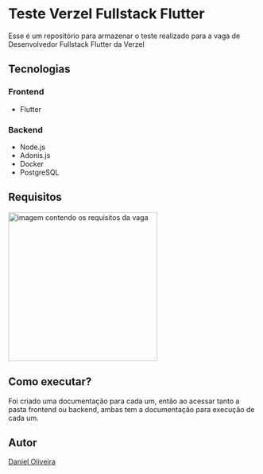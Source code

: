 # Teste Verzel Fullstack Flutter

Esse é um repositório para armazenar o teste realizado para a vaga de Desenvolvedor Fullstack Flutter da Verzel

## Tecnologias

### Frontend

- Flutter

### Backend

- Node.js
- Adonis.js
- Docker
- PostgreSQL

## Requisitos

<img src="https://github.com/danielbarrosdeoliveira/verzel-test/assets/28925159/84a578bc-4386-4453-8a39-008ea36a568b" width="300" alt="imagem contendo os requisitos da vaga">

## Como executar?

Foi criado uma documentação para cada um, então ao acessar tanto a pasta frontend ou backend, ambas tem a documentação para execução de cada um.

## Autor

[Daniel Oliveira](https://github.com/danielbarrosdeoliveira)
